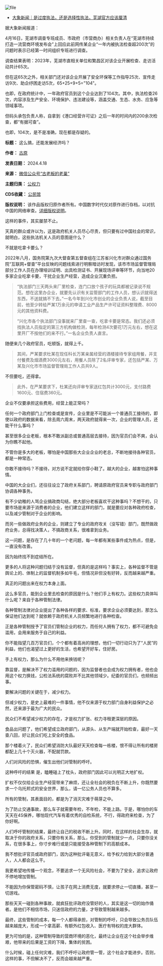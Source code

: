 ![file](https://chinadigitaltimes.net/chinese/files/2024/04/image-1713440350675.png)


* [大象新闻｜是过度执法，还是选择性执法，芜湖官方应该厘清](https://weibo.com/7308140398/Oa9Uwclue "大象新闻｜是过度执法，还是选择性执法，芜湖官方应该厘清")


据大象新闻报道：


4月16日，芜湖市调查专班成员、市政府（市营商办）相关负责人在“芜湖市持续打造一流营商环境发布会”上回应此前网传某企业“一年内被执法检查超200次”的问题时表示已经第一时间组织专班进行调查。


调查结果表明：2023年，芜湖市直相关单位和繁昌区对该企业开展检查、走访活动共计65次。


但在这65次之外，相关部门还对该企业开展了安全环保等工作指导25次、宣传走访9次、助企纾困走访5次，65+25+9+5="104"。


也即，在政府统计中，一年政府官员到这个企业达到了104次。其中，执法检查26次，内容涉及生产安全、环境保护、违法建设等，涵盖交通、生态、水务、应急等领域事项。 


但码头承包负责人称，自拿到《港口经营许可证》之后一年的时间内的200余次检查，都“有据可查”。


也即，104次，是不是准确，现在都是存疑的。




**标题：** 这么搞，还能发展经济吗？  

**作者：** [古原](https://chinadigitaltimes.net/space/古老板的老巢)  

**发表日期：** 2024.4.18  

**来源：** [微信公众号“古老板的老巢”](https://web.archive.org/web/https://mp.weixin.qq.com/s/3oqI8ZzTmd60IMfzZ7Ic1Q)  

**主题归类：** [公权力](https://chinadigitaltimes.net/space/公权力)  

**CDS收藏：** [公民馆](https://chinadigitaltimes.net/space/%E5%85%AC%E6%B0%91%E9%A6%86)  

**版权说明：** 该作品版权归原作者所有。中国数字时代仅对原作进行存档，以对抗中国的网络审查。[详细版权说明](https://chinadigitaltimes.net/chinese/copyright)。


这样的事件，其实屡禁不止。 


天真的群众或许以为，这是政府机关人员尽心尽责，但只要有过中国社会的常识，就明白，这些执法机关人员的意图是什么？ 


不就是吃拿卡要么？ 


2022年八月，国务院第九次大督查第五督查组在江苏省兴化市对群众通过国务院“互联网+督查”平台反映的问题线索进行明察暗访时发现，该市市场监督管理局部分工作人员在办理培训证明、出具检测证书、开展现场评审等环节，向当地20多家企业吃拿卡要，干扰企业生产经营，造成企业沉重负担。



> “执法部门三天两头来厂里检查，连门口放个孩子的玩具都被记录说不规范。想在这里办企业，就要先认识有关监管部门的工作人员，想认识就得送东西，不送就搞不下去。”一名今年到兴化市创业的企业负责人说，截至目前，他至少转给严某1万余元的申请工业产品生产许可证资料整理费、8000元的其他资料费。
> 
> 
> “兴化市各个执法部门没事就来厂里查一查，吃拿卡要是常态。我们还必须找执法人员指定的第三方机构做检测，每年检测4次要花1万元左右，想在这里开厂不按他们的来不行。”一名企业负责人直言。


随便来几个政府官员，吃顿饭，就得上千。



> 其间，严某要求杜某在现任科长万某亲属经营的酒楼接待专家组用餐，并支付餐费及烟酒费3000元左右，用餐人员除了2名评审专家，还包括严某、万某及兴化市市场监督管理局工作人员共9人。


不但要吃，还得拿。 



> 此外，在严某要求下，杜某还向评审专家送红包共计3000元，支付路费1600元、住宿费360元。


企业不仅要承担这些费用，经营上能正常吗？


任何一个政府部门上门检查或是宣传，企业里是不可能派一个普通员工接待的，即使以政府的数据来看，除去周六周末，两天政府就得来一次，企业的管理人员，还能干什么事吗？


甚至很多企业老板，根本不敢派副总或普通高层去接待，因为官员们会不爽，会认为你瞧不起他。 


不管你是多大的老板，哪怕是中国那些大企业企业的老总，不断地接待各种官员，都是一种常态。 


你敢不接待吗？不接待，对方说不定就给你穿小鞋了。越大的企业，越害怕这种事情。


中国的大企业们，还往往设立了政府关系部门，聘请原政府官员来专职与政府部门协调各种事务。 


有不少幼稚的人骂企业搞政商勾结，绝大部分老板喜欢干这种事吗？不想干的，只要市场是来源于消费者的企业，他们建立这样的部门，就是要应对各种政府检查，以及减少管制对于企业的影响。


而另一些做政府业务的企业，则建立了专业的政府攻关（没写错）部门，既然做政府业务，总得找决策人，不搞政商关系，很难拿到业务。


这一问题，是存在了几十年的一个老问题，每一年都有某些事件成为热点，但是，一直没有改善。 


因为始终找不到症结所在。 


更多的人将这种问题归结于没有监督，但真的是这样吗？事实上，各种监督不管是舆论上的、体制上的监督机制多如牛毛，但情况非但没有好转，反而越来越严重。 


真正的问题出来在权力本身上面。 


这么多官员，能到企业里去检查的原因是什么？他们手上有权力。这些权力具体叫什么呢？来自于各种管制法律。 


各种管制法律对企业提出了各种各样的要求、标准，要求企业必须要达到，那怎么保证他们达到呢？就依赖于政府机关人员频繁地进行各种检查。


正是各种管制授予了官员们管制企业的权力，而任何人拥有了权力，都不可避免会滥用，会用来服务于自己的利益。 


你不能指望几百万官员们，个个都有着高尚的理想，他们一切行动只为了“人民”的利益，他们也渴望过上更好的生活，也希望开好车，住好房。 


手上有权力，那么为什么不用他来换钱呢？ 


靠监督，是解决不了权力滥用的问题的，因为监督者也会成为权力拥有者，他也会用这个权力换钱，公检法系统的腐败并不比其他领域少。纪委的官员们，也频频出事。


要解决问题的关键在于，减少权力。 


但减少权力，是史上最难的一件事情，他不仅来源于权力部门自身利益保护之必然，还来源于最为广大的民众。 


民众们不希望减少权力的存在，才是权力扩张、权力寻租更深层的原因。 


食品出问题了，他们希望成立政府部门，从源头、从生产端就开始检查，最好一天查八回，好让民众们吃上安全的食品。 


那个楼着火了，民众们希望消防大队最好天天检查每一栋楼，恨不得让所有的楼房都配上几十个灭火器，不配就罚款。


人们对风险的恐惧，催生出他们对管制的呼吁。


这种呼吁的结果 是，瞌睡碰上了枕头，政府部门因此可以光明正大地扩权。


扩权不仅仅给企业生产经营带来了麻烦，还让全社会的税负在不断上升，你既然要求一个乌托邦式的安全世界，那么，请一亿公务人员也不算多。


所有的管制，其表面目的，都是为了消灭灾难于萌芽之中。


为了防止交通事故，那么车子就需要年检，不年检，不能上路。于是，哪怕你的车天天在4S保养，哪怕现代汽车有着优秀的自检系统，不行，得政府来检查，为了你好啊。


人们呼吁管制的结果，最终让自己的税收不断上升。同时，在这样的社会生存，就取决于你的政府关系，只要你有关系，那么，你受到的管制就少一点，只要你没关系，在很多事上，你寸步难行或是只能接受各种管制下的高额成本。 


我不想批评官员或政府部门，因为这种批评毫无意义，给予权力给到大部分普通人，人人都会这么干。 


我更希望地传播一个观念，不要追求一个无风险社会，不要为了安全，追求让政府不停地增加管制。 


不能因为你保管密码不慎，让孩子在网上消费无度，就要求停止一切直播，甚至一切游戏。 


那些天天一碰到各种事故，就疯狂批评政府没管好的人，其实是这一切的始作俑者。是他们不相信市场，只迷信政府的力量，才导致管制越来越多。 


最终，这些管制的成本，每一个人都得承担，对管制的呼吁，只会导致公务员队伍越来越庞大，形成一个拿高薪、有额外红包收入、医疗有特权的庞大群体。


更为可怕的是，这种管制导致的营商环境的恶化，最终让企业在这个社会举步维艰，他带来的后果是工资的下降，集体的贫困。 


什么时候，碰上任何灾难，我们不呼吁让政府管一管，这个社会才能进步。否则，这样的事，不但解决不了，反而会越来越严重。

